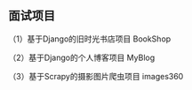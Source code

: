 面试项目
------------------------------------------------------------------

（1）基于Django的旧时光书店项目 BookShop

（2）基于Django的个人博客项目 MyBlog

（3）基于Scrapy的摄影图片爬虫项目 images360
